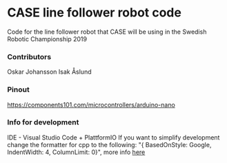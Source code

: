 # CASE line follower robot code
Code for the line follower robot that CASE will be using in the Swedish Robotic Championship 2019

### Contributors
Oskar Johansson
Isak Åslund


### Pinout
https://components101.com/microcontrollers/arduino-nano

### Info for development

IDE - Visual Studio Code + PlattformIO
If you want to simplify development change the formatter for cpp to the following:
"{ BasedOnStyle: Google, IndentWidth: 4, ColumnLimit: 0}", more info [here](https://stackoverflow.com/questions/46111834/format-curly-braces-on-same-line-in-c-vscode)